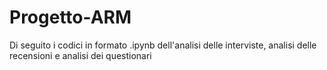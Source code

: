 # Progetto-ARM
Di seguito i codici in formato .ipynb dell'analisi delle interviste, analisi delle recensioni e analisi dei questionari
